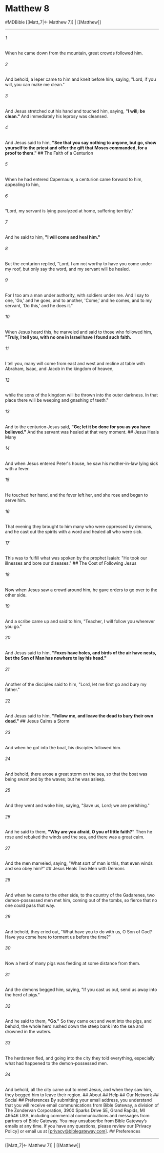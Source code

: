 # Matthew 8
#MDBible
[[Matt_7|← Matthew 7]] | [[Matthew]]

***






###### 1 


When he came down from the mountain, great crowds followed him. 





###### 2 


And behold, a leper came to him and knelt before him, saying, "Lord, if you will, you can make me clean." 





###### 3 


And Jesus stretched out his hand and touched him, saying, **"I will; be clean."** And immediately his leprosy was cleansed. 





###### 4 


And Jesus said to him, **"See that you say nothing to anyone, but go, show yourself to the priest and offer the gift that Moses commanded, for a proof to them."** ## The Faith of a Centurion 





###### 5 


When he had entered Capernaum, a centurion came forward to him, appealing to him, 





###### 6 


"Lord, my servant is lying paralyzed at home, suffering terribly." 





###### 7 


And he said to him, **"I will come and heal him."** 





###### 8 


But the centurion replied, "Lord, I am not worthy to have you come under my roof, but only say the word, and my servant will be healed. 





###### 9 


For I too am a man under authority, with soldiers under me. And I say to one, 'Go,' and he goes, and to another, 'Come,' and he comes, and to my servant, 'Do this,' and he does it." 





###### 10 


When Jesus heard this, he marveled and said to those who followed him, **"Truly, I tell you, with no one in Israel have I found such faith.** 





###### 11 


I tell you, many will come from east and west and recline at table with Abraham, Isaac, and Jacob in the kingdom of heaven, 





###### 12 


while the sons of the kingdom will be thrown into the outer darkness. In that place there will be weeping and gnashing of teeth." 





###### 13 


And to the centurion Jesus said, **"Go; let it be done for you as you have believed."** And the servant was healed at that very moment. ## Jesus Heals Many 





###### 14 


And when Jesus entered Peter's house, he saw his mother-in-law lying sick with a fever. 





###### 15 


He touched her hand, and the fever left her, and she rose and began to serve him. 





###### 16 


That evening they brought to him many who were oppressed by demons, and he cast out the spirits with a word and healed all who were sick. 





###### 17 


This was to fulfill what was spoken by the prophet Isaiah: "He took our illnesses and bore our diseases." ## The Cost of Following Jesus 





###### 18 


Now when Jesus saw a crowd around him, he gave orders to go over to the other side. 





###### 19 


And a scribe came up and said to him, "Teacher, I will follow you wherever you go." 





###### 20 


And Jesus said to him, **"Foxes have holes, and birds of the air have nests, but the Son of Man has nowhere to lay his head."** 





###### 21 


Another of the disciples said to him, "Lord, let me first go and bury my father." 





###### 22 


And Jesus said to him, **"Follow me, and leave the dead to bury their own dead."** ## Jesus Calms a Storm 





###### 23 


And when he got into the boat, his disciples followed him. 





###### 24 


And behold, there arose a great storm on the sea, so that the boat was being swamped by the waves; but he was asleep. 





###### 25 


And they went and woke him, saying, "Save us, Lord; we are perishing." 





###### 26 


And he said to them, **"Why are you afraid, O you of little faith?"** Then he rose and rebuked the winds and the sea, and there was a great calm. 





###### 27 


And the men marveled, saying, "What sort of man is this, that even winds and sea obey him?" ## Jesus Heals Two Men with Demons 





###### 28 


And when he came to the other side, to the country of the Gadarenes, two demon-possessed men met him, coming out of the tombs, so fierce that no one could pass that way. 





###### 29 


And behold, they cried out, "What have you to do with us, O Son of God? Have you come here to torment us before the time?" 





###### 30 


Now a herd of many pigs was feeding at some distance from them. 





###### 31 


And the demons begged him, saying, "If you cast us out, send us away into the herd of pigs." 





###### 32 


And he said to them, **"Go."** So they came out and went into the pigs, and behold, the whole herd rushed down the steep bank into the sea and drowned in the waters. 





###### 33 


The herdsmen fled, and going into the city they told everything, especially what had happened to the demon-possessed men. 





###### 34 


And behold, all the city came out to meet Jesus, and when they saw him, they begged him to leave their region. ## About ## Help ## Our Network ## Social ## Preferences By submitting your email address, you understand that you will receive email communications from Bible Gateway, a division of The Zondervan Corporation, 3900 Sparks Drive SE, Grand Rapids, MI 49546 USA, including commercial communications and messages from partners of Bible Gateway. You may unsubscribe from Bible Gateway&rsquo;s emails at any time. If you have any questions, please review our [Privacy Policy] or email us at [privacy@biblegateway.com]. ## Preferences

***

[[Matt_7|← Matthew 7]] | [[Matthew]]
